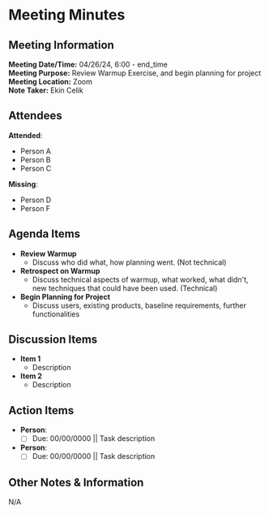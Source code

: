 # Meeting Minutes

## Meeting Information

**Meeting Date/Time:** 04/26/24, 6:00 - end_time  
**Meeting Purpose:** Review Warmup Exercise, and begin planning for project  
**Meeting Location:** Zoom  
**Note Taker:** Ekin Celik  

## Attendees

**Attended**:

- Person A
- Person B
- Person C

**Missing**:

- Person D
- Person F

## Agenda Items

- **Review Warmup**
  - Discuss who did what, how planning went. (Not technical)
- **Retrospect on Warmup**
  - Discuss technical aspects of warmup, what worked, what didn't, new techniques that could have been used. (Technical)
- **Begin Planning for Project**
  - Discuss users, existing products, baseline requirements, further functionalities

## Discussion Items

- **Item 1**
  - Description
- **Item 2**
  - Description

## Action Items

- **Person**:
  - [ ] Due: 00/00/0000 || Task description
- **Person**:
  - [ ] Due: 00/00/0000 || Task description

## Other Notes & Information

N/A
